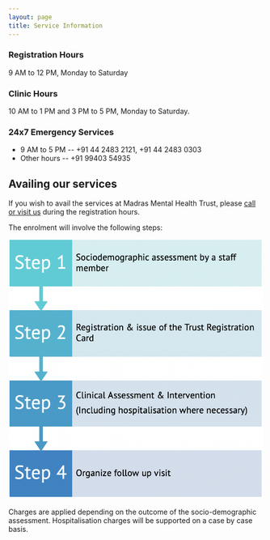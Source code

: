 ```yaml
---
layout: page
title: Service Information
---
```


### Registration Hours

9 AM to 12 PM, Monday to Saturday

### Clinic Hours

10 AM to 1 PM and 3 PM to 5 PM, Monday to Saturday.

### 24x7 Emergency Services

* 9 AM to 5 PM -- +91 44 2483 2121, +91 44 2483 0303
* Other hours -- +91 99403 54935

## Availing our services

If you wish to avail the services at Madras Mental Health Trust, please [call or
visit us](contact.html) during the registration hours.

The enrolment will involve the following steps:

<div align="center">
<img src="public/enrollment.png">
</div>

Charges are applied depending on the outcome of the socio-demographic
assessment. Hospitalisation charges will be supported on a case by case basis.
